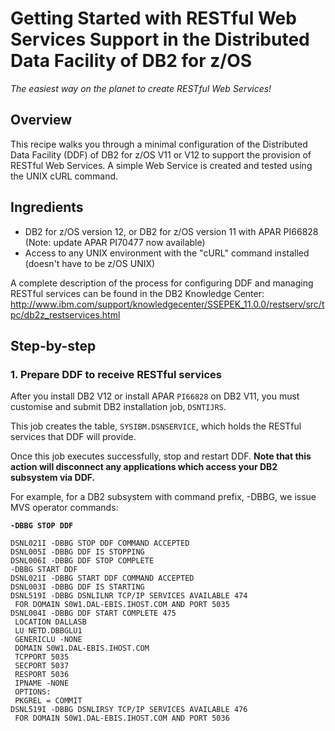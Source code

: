 # Getting Started with RESTful Web Services Support in the Distributed Data Facility of DB2 for z/OS
_The easiest way on the planet to create RESTful Web Services!_
## Overview
This recipe walks you through a minimal configuration of the Distributed Data Facility (DDF) of DB2 for z/OS V11 or V12 to support the provision of RESTful Web Services. A simple Web Service is created and tested using the UNIX cURL command.
## Ingredients
- DB2 for z/OS version 12, or DB2 for z/OS version 11 with APAR PI66828 (Note: update APAR PI70477 now available)
- Access to any UNIX environment with the "cURL" command installed (doesn't have to be z/OS UNIX)

A complete description of the process for configuring DDF and managing RESTful services can be found in the DB2 Knowledge Center:
http://www.ibm.com/support/knowledgecenter/SSEPEK_11.0.0/restserv/src/tpc/db2z_restservices.html
## Step-by-step
### 1. Prepare DDF to receive RESTful services
After you install DB2 V12 or install APAR `PI66828` on DB2 V11, you must customise and submit DB2 installation job, `DSNTIJRS`.

This job creates the table, `SYSIBM.DSNSERVICE`, which holds the RESTful services that DDF will provide.

Once this job executes successfully, stop and restart DDF.  **Note that this action will disconnect any applications which access your DB2 subsystem via DDF.**

For example, for a DB2 subsystem with command prefix, -DBBG, we issue MVS operator commands:

**`-DBBG STOP DDF`** 
```
DSNL021I -DBBG STOP DDF COMMAND ACCEPTED
DSNL005I -DBBG DDF IS STOPPING 
DSNL006I -DBBG DDF STOP COMPLETE 
-DBBG START DDF 
DSNL021I -DBBG START DDF COMMAND ACCEPTED 
DSNL003I -DBBG DDF IS STARTING 
DSNL519I -DBBG DSNLILNR TCP/IP SERVICES AVAILABLE 474 
 FOR DOMAIN S0W1.DAL-EBIS.IHOST.COM AND PORT 5035
DSNL004I -DBBG DDF START COMPLETE 475 
 LOCATION DALLASB 
 LU NETD.DBBGLU1 
 GENERICLU -NONE 
 DOMAIN S0W1.DAL-EBIS.IHOST.COM 
 TCPPORT 5035 
 SECPORT 5037 
 RESPORT 5036 
 IPNAME -NONE 
 OPTIONS: 
 PKGREL = COMMIT 
DSNL519I -DBBG DSNLIRSY TCP/IP SERVICES AVAILABLE 476 
 FOR DOMAIN S0W1.DAL-EBIS.IHOST.COM AND PORT 5036
 ```

